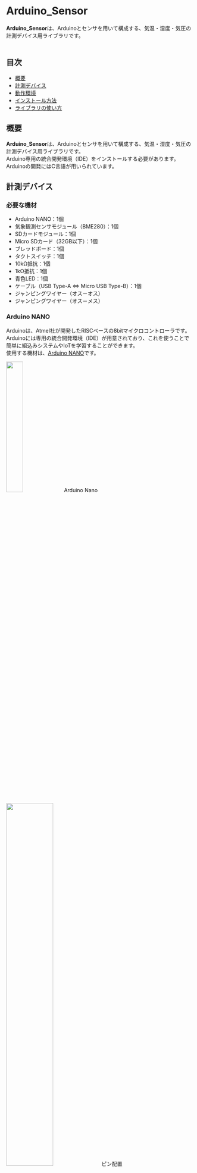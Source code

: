 # Arduino_Sensor
**Arduino_Sensor**は、Arduinoとセンサを用いて構成する、気温・湿度・気圧の計測デバイス用ライブラリです。<br>
<br>


## 目次
- [概要](#概要)
- [計測デバイス](#計測デバイス)
- [動作環境](#動作環境)
- [インストール方法](#インストール方法)
- [ライブラリの使い方](#ライブラリの使い方)


## 概要
**Arduino_Sensor**は、Arduinoとセンサを用いて構成する、気温・湿度・気圧の計測デバイス用ライブラリです。<br>
Arduino専用の統合開発環境（IDE）をインストールする必要があります。<br>
Arduinoの開発にはC言語が用いられています。


## 計測デバイス
### 必要な機材
- Arduino NANO：1個
- 気象観測センサモジュール（BME280）：1個
- SDカードモジュール：1個
- Micro SDカード（32GB以下）：1個
- ブレッドボード：1個
- タクトスイッチ：1個
- 10kΩ抵抗：1個
- 1kΩ抵抗：1個
- 青色LED：1個
- ケーブル（USB Type-A ⇔ Micro USB Type-B）：1個
- ジャンピングワイヤー（オス－オス）
- ジャンピングワイヤー（オス－メス）

### Arduino NANO
Arduinoは、Atmel社が開発したRISCベースの8bitマイクロコントローラです。<br>
Arduinoには専用の統合開発環境（IDE）が用意されており、これを使うことで簡単に組込みシステムやIoTを学習することができます。<br>
使用する機材は、[Arduino NANO](https://store-usa.arduino.cc/products/arduino-nano/)です。

<img src="https://user-images.githubusercontent.com/105481222/218243370-ba12f5e0-2bc8-4940-895f-f8c322819a36.jpg" width="30%">
Arduino Nano<br>

<br>
<img src="https://user-images.githubusercontent.com/105481222/218243513-00cad4d9-73d2-409c-a94e-62d45b7c45f3.jpg" width="50%">
ピン配置<br>

### 気象観測センサモジュール（BME280）
BOSCH社のBME280を搭載した環境測定センサモジュールであり、気温・湿度・気圧の3つの環境情報を同時に計測することができます。<br>
BME280では、マイコンとの通信方式としてI2CまたはSPIをサポートしています。<br>
本ライブラリでは、インターフェースとしてI2Cを用いることを想定しています。

<br>
<img src="https://user-images.githubusercontent.com/105481222/218245608-8fbaba36-5758-4598-a51d-9201fee508c5.jpg" width="30%">
気象観測センサモジュール（BME280）<br>

<br>
<br>
<img src="https://user-images.githubusercontent.com/105481222/218245691-f0bd3f5f-20c4-4b2c-bc0c-75650d625a0f.jpg" width="50%">
回路図<br>

## 動作環境


## インストール方法


## ライブラリの使い方

